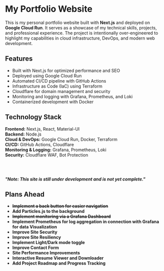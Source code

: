 # My Portfolio Website

This is my personal portfolio website built with **Next.js** and deployed on **Google Cloud Run**. It serves as a showcase of my technical skills, projects, and professional experience. The project is intentionally over-engineered to highlight my capabilities in cloud infrastructure, DevOps, and modern web development.

## Features

- Built with Next.js for optimized performance and SEO
- Deployed using Google Cloud Run
- Automated CI/CD pipeline with GitHub Actions
- Infrastructure as Code (IaC) using Terraform
- Cloudflare for domain management and security
- Monitoring and logging with Grafana, Prometheus, and Loki
- Containerized development with Docker

## Technology Stack

**Frontend:** Next.js, React, Material-UI
<br>
**Backend:** Node.js
<br>
**Cloud & DevOps:** Google Cloud Run, Docker, Terraform
<br>
**CI/CD:** GitHub Actions, Cloudflare
<br>
**Monitoring & Logging:** Grafana, Prometheus, Loki
<br>
**Security:** Cloudflare WAF, Bot Protection

<br>
<br>

***"Note: This site is still under development and is not yet complete."***

## Plans Ahead

- **~~Implement a back button for easier navigation~~**
- **Add Particles.js to the background**
- **~~Implement monitoring via a Grafana Dashboard~~**
- **Implement Prometheus for log aggregation in connection with Grafana for data Visualization**
- **Improve Site Security**
- **Improve Site Resiliency**
- **Implement Light/Dark mode toggle**
- **Improve Contact Form**
- **Site Performance Improvements**
- **Interactive Resume Viewer and Downloader**
- **Add Project Roadmap and Progress Tracking**
